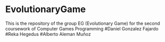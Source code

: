 # EvolutionaryGame

This is the repository of the group EG (Evolutionary Game) for the second coursework of Computer Games Programming
#Daniel Gonzalez Fajardo
#Reka Hegedus
#Alberto Aleman Muñoz

